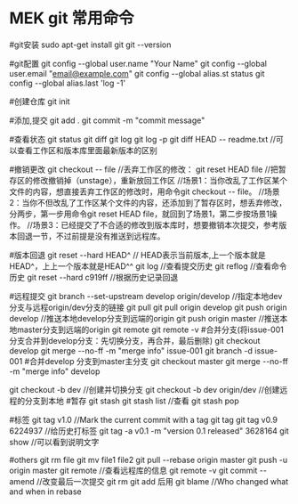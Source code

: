 # MEK git 常用命令

#git安装
sudo apt-get install git
git --version

#git配置
git config --global user.name "Your Name"
git config --global user.email "email@example.com"
git config --global alias.st status 
git config --global alias.last 'log -1'

#创建仓库
git init

#添加,提交
git add .
git commit -m "commit message"

#查看状态
git status
git diff 
git log 
git log -p <file>
git diff HEAD -- readme.txt //可以查看工作区和版本库里面最新版本的区别

#撤销更改
git checkout -- file  //丢弃工作区的修改：
git reset HEAD file   //把暂存区的修改撤销掉（unstage），重新放回工作区
//场景1：当你改乱了工作区某个文件的内容，想直接丢弃工作区的修改时，用命令git checkout -- file。
//场景2：当你不但改乱了工作区某个文件的内容，还添加到了暂存区时，想丢弃修改，分两步，第一步用命令git reset HEAD file，就回到了场景1，第二步按场景1操作。
//场景3：已经提交了不合适的修改到版本库时，想要撤销本次提交，参考版本回退一节，不过前提是没有推送到远程库。

#版本回退
git reset --hard HEAD^  // HEAD表示当前版本,上一个版本就是HEAD^，上上一个版本就是HEAD^^
git log //查看提交历史
git reflog //查看命令历史
git reset --hard c919ff //根据历史记录回退

#远程提交
git branch --set-upstream develop origin/develop //指定本地dev分支与远程origin/dev分支的链接
git pull
git pull origin develop
git push origin develop //推送本地develop分支到远端的origin
git push origin master  //推送本地master分支到远端的origin
git remote 
git remote -v 
#合并分支(将issue-001分支合并到develop分支：先切换分支，再合并，最后删除)
git checkout develop
git merge --no-ff -m "merge info" issue-001
git branch -d issue-001
#合并develop 分支到master主分支
git checkout master
git merge --no-ff -m "merge info" develop

git checkout -b dev //创建并切换分支
git checkout -b dev origin/dev //创建远程的分支到本地
#暂存
git stash 
git stash list //查看
git stash pop

#标签
git tag v1.0 //Mark the current commit with a tag
git tag
git tag v0.9 6224937 //给历史打标签
git tag -a v0.1 -m "version 0.1 released" 3628164
git show <tagname> //可以看到说明文字

#others
git rm file
git mv file1 file2
git pull --rebase origin master
git push -u origin master
git remote //查看远程库的信息
git remote -v
git commit --amend //改变最后一次提交 git rm  git add 后用
git blame <file> //Who changed what and when in <file>
rebase